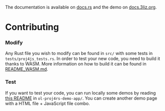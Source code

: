 
The documentation is available on [docs.rs](https://docs.rs/proj4rs/) and the demo on [docs.3liz.org](https://docs.3liz.org/proj4rs/).

# Contributing

### Modify

Any Rust file you wish to modify can be found in `src/` with some tests in `tests/proj4js_tests.rs`.
In order to test your new code, you need to build it thanks to WASM. More information on how to build it can be found in [README_WASM.md](./proj4rs/README_WASM.md).

### Test

If you want to test your code, you can run locally some demos by reading [this README](./proj4rs/ol-proj4rs-demo-app/README.md) in `ol-proj4rs-demo-app/`.
You can create another demo page with a HTML file + JavaScript file combo.
